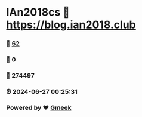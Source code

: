 # IAn2018cs :link: https://blog.ian2018.club 
### :page_facing_up: [62](https://blog.ian2018.club/tag.html) 
### :speech_balloon: 0 
### :hibiscus: 274497 
### :alarm_clock: 2024-06-27 00:25:31 
### Powered by :heart: [Gmeek](https://github.com/Meekdai/Gmeek)
